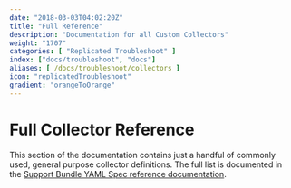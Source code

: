 ```yaml
---
date: "2018-03-03T04:02:20Z"
title: "Full Reference"
description: "Documentation for all Custom Collectors"
weight: "1707"
categories: [ "Replicated Troubleshoot" ]
index: ["docs/troubleshoot", "docs"]
aliases: [ /docs/troubleshoot/collectors ]
icon: "replicatedTroubleshoot"
gradient: "orangeToOrange"
---
```


# Full Collector Reference

This section of the documentation contains just a handful of commonly used, general purpose collector definitions. The full list is documented in the [Support Bundle YAML Spec reference documentation](/api/support-bundle-yaml-specs/shared/).
